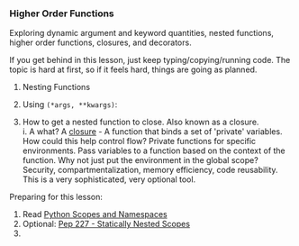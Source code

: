 
### Higher Order Functions

Exploring dynamic argument and keyword quantities, nested functions, higher order functions, closures, and decorators.

If you get behind in this lesson, just keep typing/copying/running code. The topic is hard at first, so if it feels hard, things are going as planned.

1. Nesting Functions



2. Using `(*args, **kwargs)`:



3. How to get a nested function to close. Also known as a closure.    
    i. A what? A [closure](http://en.wikipedia.org/wiki/Closure_(computer_programming)) - A function that binds a set of 'private' variables. How could this help control flow? Private functions for specific environments. Pass variables to a function based on the context of the function. Why not just put the environment in the global scope? Security, compartmentalization, memory efficiency, code reusability.  This is a very sophisticated, very optional tool.





Preparing for this lesson:

1. Read [Python Scopes and Namespaces](https://docs.python.org/2/tutorial/classes.html#python-scopes-and-namespaces)
2. Optional: [Pep 227 - Statically Nested Scopes](http://legacy.python.org/dev/peps/pep-0227/)
3. 

